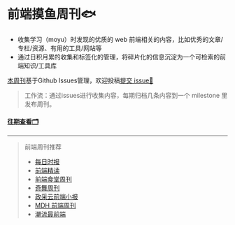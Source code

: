 # 前端摸鱼周刊🐟

 - 收集学习（moyu）时发现的优质的 web 前端相关的内容，比如优秀的文章/专栏/资源、有用的工具/网站等
 - 通过日积月累的收集和标签化的管理，将碎片化的信息沉淀为一个可检索的前端知识/工具库


[本周刊](https://github.com/fe-focus/moyu-weekly)基于Github Issues管理，欢迎投稿[提交 issue🎯](https://github.com/fe-focus/moyu-weekly/issues/new/choose) 
> 工作流：通过issues进行收集内容，每期归档几条内容到一个 milestone 里发布周刊。

#### [往期查看🗂](https://github.com/mewcoder/moyu-weekly/milestones)

---

> 前端周刊推荐
> - [每日时报](https://wubaiqing.github.io/zaobao)
> - [前端精读](https://github.com/ascoders/weekly)
> - [前端食堂周刊](https://github.com/Geekhyt/weekly)
> - [奇舞周刊](https://weekly.75.team/)
> - [政采云前端小报](https://weekly.zoo.team/)
> - [MDH 前端周刊](https://github.com/sorrycc/weekly)
> - [潮流最前端](https://www.yuque.com/alibabaf2e/weekly)
